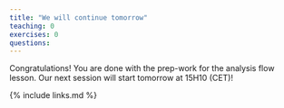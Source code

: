 ```yaml
---
title: "We will continue tomorrow"
teaching: 0
exercises: 0
questions:
---
```


Congratulations! You are done with the prep-work for the analysis flow lesson.  Our next session will start tomorrow at 15H10 (CET)!

{% include links.md %}
